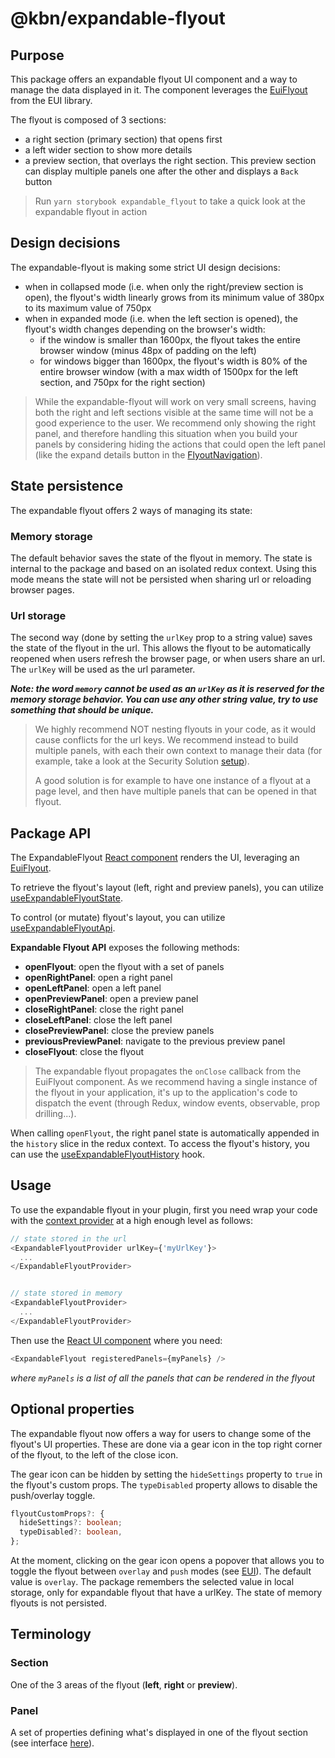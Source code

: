 # @kbn/expandable-flyout

## Purpose

This package offers an expandable flyout UI component and a way to manage the data displayed in it. The component leverages the [EuiFlyout](https://github.com/elastic/eui/tree/main/src/components/flyout) from the EUI library.

The flyout is composed of 3 sections:
- a right section (primary section) that opens first
- a left wider section to show more details
- a preview section, that overlays the right section. This preview section can display multiple panels one after the other and displays a `Back` button

> Run `yarn storybook expandable_flyout` to take a quick look at the expandable flyout in action

## Design decisions

The expandable-flyout is making some strict UI design decisions:
- when in collapsed mode (i.e. when only the right/preview section is open), the flyout's width linearly grows from its minimum value of 380px to its maximum value of 750px
- when in expanded mode (i.e. when the left section is opened), the flyout's width changes depending on the browser's width:
  - if the window is smaller than 1600px, the flyout takes the entire browser window (minus 48px of padding on the left)
  - for windows bigger than 1600px, the flyout's width is 80% of the entire browser window (with a max width of 1500px for the left section, and 750px for the right section)

> While the expandable-flyout will work on very small screens, having both the right and left sections visible at the same time will not be a good experience to the user. We recommend only showing the right panel, and therefore handling this situation when you build your panels by considering hiding the actions that could open the left panel (like the expand details button in the [FlyoutNavigation](https://github.com/elastic/kibana/tree/main/x-pack/plugins/security_solution/public/flyout/shared/components/flyout_navigation.tsx)).

## State persistence

The expandable flyout offers 2 ways of managing its state:

### Memory storage

The default behavior saves the state of the flyout in memory. The state is internal to the package and based on an isolated redux context. Using this mode means the state will not be persisted when sharing url or reloading browser pages.

### Url storage

The second way (done by setting the `urlKey` prop to a string value) saves the state of the flyout in the url. This allows the flyout to be automatically reopened when users refresh the browser page, or when users share an url. The `urlKey` will be used as the url parameter. 

**_Note: the word `memory` cannot be used as an `urlKey` as it is reserved for the memory storage behavior. You can use any other string value, try to use something that should be unique._**

> We highly recommend NOT nesting flyouts in your code, as it would cause conflicts for the url keys. We recommend instead to build multiple panels, with each their own context to manage their data (for example, take a look at the Security Solution [setup](https://github.com/elastic/kibana/tree/main/x-pack/plugins/security_solution/public/flyout)).
>
> A good solution is for example to have one instance of a flyout at a page level, and then have multiple panels that can be opened in that flyout.


## Package API

The ExpandableFlyout [React component](https://github.com/elastic/kibana/tree/main/packages/kbn-expandable-flyout/src/index.tsx) renders the UI, leveraging an [EuiFlyout](https://eui.elastic.co/#/layout/flyout).

To retrieve the flyout's layout (left, right and preview panels), you can utilize [useExpandableFlyoutState](https://github.com/elastic/kibana/blob/main/packages/kbn-expandable-flyout/src/hooks/use_expandable_flyout_state.ts).

To control (or mutate) flyout's layout, you can utilize [useExpandableFlyoutApi](https://github.com/elastic/kibana/blob/main/packages/kbn-expandable-flyout/src/hooks/use_expandable_flyout_api.ts).

**Expandable Flyout API** exposes the following methods:
- **openFlyout**: open the flyout with a set of panels
- **openRightPanel**: open a right panel
- **openLeftPanel**: open a left panel
- **openPreviewPanel**: open a preview panel
- **closeRightPanel**: close the right panel
- **closeLeftPanel**: close the left panel
- **closePreviewPanel**: close the preview panels
- **previousPreviewPanel**: navigate to the previous preview panel
- **closeFlyout**: close the flyout

> The expandable flyout propagates the `onClose` callback from the EuiFlyout component. As we recommend having a single instance of the flyout in your application, it's up to the application's code to dispatch the event (through Redux, window events, observable, prop drilling...). 

When calling `openFlyout`, the right panel state is automatically appended in the `history` slice in the redux context. To access the flyout's history, you can use the [useExpandableFlyoutHistory](https://github.com/elastic/kibana/blob/main/packages/kbn-expandable-flyout/src/hooks/use_expandable_flyout_history.ts) hook.

## Usage

To use the expandable flyout in your plugin, first you need wrap your code with the [context provider](https://github.com/elastic/kibana/blob/main/packages/kbn-expandable-flyout/src/context.tsx) at a high enough level as follows:
```typescript jsx
// state stored in the url
<ExpandableFlyoutProvider urlKey={'myUrlKey'}>
  ...
</ExpandableFlyoutProvider>


// state stored in memory
<ExpandableFlyoutProvider>
  ...
</ExpandableFlyoutProvider>
```

Then use the [React UI component](https://github.com/elastic/kibana/tree/main/packages/kbn-expandable-flyout/src/index.tsx) where you need:

```typescript jsx
<ExpandableFlyout registeredPanels={myPanels} />
```
_where `myPanels` is a list of all the panels that can be rendered in the flyout_

## Optional properties

The expandable flyout now offers a way for users to change some of the flyout's UI properties. These are done via a gear icon in the top right corner of the flyout, to the left of the close icon.

The gear icon can be hidden by setting the `hideSettings` property to `true` in the flyout's custom props.
The `typeDisabled` property allows to disable the push/overlay toggle.
```typescript
flyoutCustomProps?: {
  hideSettings?: boolean;
  typeDisabled?: boolean,
};
```

At the moment, clicking on the gear icon opens a popover that allows you to toggle the flyout between `overlay` and `push` modes (see [EUI](https://eui.elastic.co/#/layout/flyout#push-versus-overlay)). The default value is `overlay`. The package remembers the selected value in local storage, only for expandable flyout that have a urlKey. The state of memory flyouts is not persisted.

## Terminology

### Section

One of the 3 areas of the flyout (**left**, **right** or **preview**).

### Panel

A set of properties defining what's displayed in one of the flyout section (see interface [here](https://github.com/elastic/kibana/blob/main/packages/kbn-expandable-flyout/src/types.ts)).
